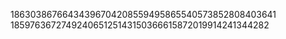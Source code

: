 18630386766434396704208559495865540573852808403641
185976367274924065125143150366615872019914241344282
